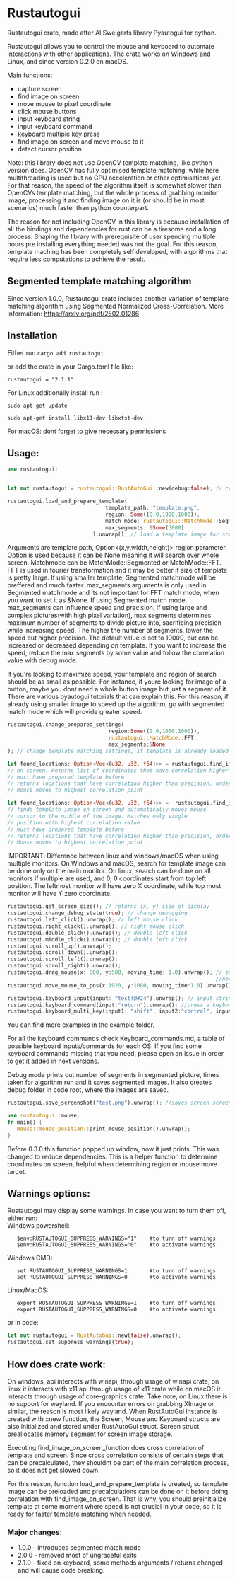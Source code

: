 # Rustautogui

Rustautogui crate, made after Al Sweigarts library Pyautogui for python. 

Rustautogui allows you to control the mouse and keyboard to automate interactions with other applications. 
The crate works on Windows and Linux, and since version 0.2.0 on macOS.

Main functions:

- capture screen
- find image on screen
- move mouse to pixel coordinate
- click mouse buttons
- input keyboard string
- input keyboard command
- keyboard multiple key press
- find image on screen and move mouse to it
- detect cursor position


Note: this library does not use OpenCV template matching, like python version does. OpenCV has fully optimised template matching, while here multithreading is used but no GPU acceleration or other optimisations yet. For that reason, the speed of the algorithm itself is somewhat slower than OpenCVs template matching, but the whole process of grabbing monitor image, processing it and finding image on it is (or should be in most scenarios) much faster than python counterpart.

The reason for not including OpenCV in this library is because installation of all the bindings and dependencies for rust can be a tiresome and a long process. Shaping the library with prerequisite of user spending multiple hours pre installing everything needed was not the goal. For this reason, template maching has been completely self developed, with algorithms that require less computations to achieve the result.  

## Segmented template matching algorithm

Since version 1.0.0, Rustautogui crate includes another variation of template matching algorithm using Segmented Normalized Cross-Correlation. 
More information: https://arxiv.org/pdf/2502.01286


## Installation

Either run 
`cargo add rustautogui`

or add the crate in your Cargo.toml file like:

`rustautogui = "2.1.1"`

For Linux additionally install run :

`sudo apt-get update`

`sudo apt-get install libx11-dev libxtst-dev`


For macOS: dont forget to give necessary permissions


## Usage:

```rust
use rustautogui;


let mut rustautogui = rustautogui::RustAutoGui::new(debug:false); // create rustautogui instance

rustautogui.load_and_prepare_template(
                               template_path: "template.png",
                               region: Some((0,0,1000,1000)),
                               match_mode: rustautogui::MatchMode::Segmented,
                               max_segments: &Some(3000)
                           ).unwrap(); // load a template image for screen matching
```
Arguments are template path, Option<(x,y,width,height)> region parameter. Option is used because it can be None meaning it will search over whole screen. Matchmode can be MatchMode::Segmented or MatchMode::FFT.
FFT is used in fourier transformation and it may be better if size of template is pretty large. If using smaller template, Segmented matchmode will be preffered and much faster. 
max_segments arguments is only used in Segmented matchmode and its not important for FFT match mode, when you want to set it as &None.
If using Segmented match mode, max_segments can influence speed and precision. If using large and complex pictures(with high pixel variation), max segments determines maximum number of segments
to divide picture into, sacrificing precision while increasing speed. The higher the number of segments, lower the speed but higher precision.
The default value is set to 10000, but can be increased or decreased depending on template. If you want to increase the speed, reduce the max segments by some value and follow the correlation value with debug mode. 

If you're looking to maximize speed, your template and region of search should be as small as possible. For instance, if youre looking for image of a button, maybe you dont need a whole button image but just a segment of it. There are various pyautogui tutorials that can explain this. 
For this reason, if already using smaller image to speed up the algorithm, go with segmented match mode which will provide greater speed. 
 
```rust
rustautogui.change_prepared_settings(
                                region:Some((0,0,1000,1000)),
                                rustautogui::MatchMode::FFT,
                                max_segments:&None
); // change template matching settings, if template is already loaded
```

```rust
let found_locations: Option<Vec<(u32, u32, f64)>> = rustautogui.find_image_on_screen(precision:0.9).unwrap(); // returns pixel coordinates for prepared template
// on screen. Returns list of coordinates that have correlation higher than inserted precision parameter
// must have prepared template before
// returns locations that have correlation higher than precision, ordered from highest to lowest. 
// Mouse moves to highest correlation point
```

```rust
let found_locations: Option<Vec<(u32, u32, f64)>> =  rustautogui.find_image_on_screen_and_move_mouse(precision:0.9, moving_time:1.0).unwrap();
// finds template image on screen and automatically moves mouse
// cursor to the middle of the image. Matches only single
// position with highest correlation value
// must have prepared template before
// returns locations that have correlation higher than precision, ordered from highest to lowest. 
// Mouse moves to highest correlation point
```
IMPORTANT: Difference between linux and windows/macOS when using multiple monitors. On Windows and macOS, search for template image can be done only on the main monitor.
On linux, search can be done on all monitors if multiple are used, and  0, 0 coordinates start from top left position. The leftmost monitor will have zero X coordinate, while top most monitor will have Y zero coordinate. 


```rust
rustautogui.get_screen_size(); // returns (x, y) size of display
rustautogui.change_debug_state(true); // change debugging
rustautogui.left_click().unwrap(); // left mouse click
rustautogui.right_click().unwrap(); // right mouse click
rustautogui.double_click().unwrap(); // double left click
rustautogui.middle_click().unwrap(); // double left click
rustautogui.scroll_up().unwrap();
rustautogui.scroll_down().unwrap();
rustautogui.scroll_left().unwrap();
rustautogui.scroll_right().unwrap();
rustautogui.drag_mouse(x: 500, y:500, moving_time: 1.0).unwrap(); // executes left click down, move mouse to x, y location, left click up. 
                                                                  //note: use moving time > 0.2, or even higher, depending on distance. Especially important for macOS
rustautogui.move_mouse_to_pos(x:1920, y:1080, moving_time:1.0).unwrap(); // moves mouse to position for certain time

rustautogui.keyboard_input(input: "test!@#24").unwrap(); // input string, or better say, do the sequence of key presses
rustautogui.keyboard_command(input:"return").unwrap(); //press a keyboard button 
rustautogui.keyboard_multi_key(input1: "shift", input2:"control", input3: Some("t")).unwrap(); // Executed multiple key press at same time. third argument is optional


```
You can find more examples in the example folder.

For all the keyboard commands check Keyboard_commands.md, a table of possible keyboard inputs/commands for each OS. If you 
find some keyboard commands missing that you need, please open an issue in order to get it added in next versions. 

Debug mode prints out number of segments in segmented picture, times taken for algorithm run and it saves segmented images. It also creates debug folder in code root, where the images are saved. 

```rust
rustautogui.save_screenshot("test.png").unwrap(); //saves screen screenshot
```

```rust
use rustautogui::mouse;
fn main() {
   mouse::mouse_position::print_mouse_position().unwrap();
}
```
Before 0.3.0 this function popped up window, now it just prints. This was changed to reduce dependencies.
This is a helper function to determine coordinates on screen, helpful when determining region or mouse move target. 


## Warnings options:

Rustautogui may display some warnings. In case you want to turn them off, either run:\
Windows powershell:
```
   $env:RUSTAUTOGUI_SUPPRESS_WARNINGS="1"    #to turn off warnings
   $env:RUSTAUTOGUI_SUPPRESS_WARNINGS="0"    #to activate warnings
```
Windows CMD:
```
   set RUSTAUTOGUI_SUPPRESS_WARNINGS=1       #to turn off warnings
   set RUSTAUTOGUI_SUPPRESS_WARNINGS=0       #to activate warnings
```
Linux/MacOS: 
```
   export RUSTAUTOGUI_SUPPRESS_WARNINGS=1    #to turn off warnings
   export RUSTAUTOGUI_SUPPRESS_WARNINGS=0    #to activate warnings
```
or in code: 

```rust
let mut rustautogui = RustAutoGui::new(false).unwrap();
rustautogui.set_suppress_warnings(true);
```

## How does crate work:

On windows, api interacts with winapi, through usage of winapi crate, on linux it interacts with x11 api through usage of x11 crate while on macOS it interacts through usage of core-graphics crate. 
Take note, on Linux there is no support for wayland. If you encounter errors on grabbing XImage or similar, the reason is most likely wayland. 
When RustAutoGui instance is created with ::new function, the Screen, Mouse and Keyboard structs are also initialized and stored under RustAutoGui struct.
Screen struct preallocates memory segment for screen image storage. 

Executing find_image_on_screen_function does cross correlation of template and screen. Since cross correlation consists of certain steps that can be precalculated, they shouldnt be part of the main correlation process, so it does not get slowed down.

For this reason, function load_and_prepare_template is created, so template image can be preloaded and precalculations can be done on it before doing correlation with find_image_on_screen.
That is why, you should preinitialize template at some moment where speed is not crucial in your code, so it is ready for faster template matching when needed. 

### Major changes: 

- 1.0.0 - introduces segmented match mode
- 2.0.0 - removed most of ungraceful exits
- 2.1.0 - fixed on keyboard, some methods arguments / returns changed and will cause code breaking. 


